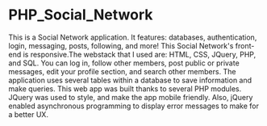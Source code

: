 # PHP_Social_Network

This is a Social Network application. It features: databases, authentication, login, messaging, posts, following, and more! This Social Network's front-end is
responsive.The webstack that I used are: HTML, CSS, JQuery, PHP, and SQL. You can log in, follow other members, post public or private messages, edit your profile
section, and search other members. The application uses several tables within a database to save information and make queries. This web app was built thanks to
several PHP modules. JQuery was used to style, and make the app mobile friendly. Also, jQuery enabled asynchronous programming to display error messages to make for a
better UX.
